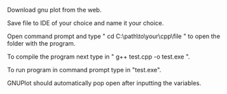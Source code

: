 Download gnu plot from the web.

Save file to IDE of your choice and name it your choice.

Open command prompt and type " cd C:\path\to\your\cpp\file " to open the folder with the program.

To compile the program next type in " g++ test.cpp -o test.exe ". 

To run program in command prompt type in "test.exe".

GNUPlot should automatically pop open after inputting the variables.
